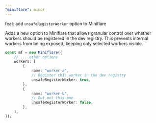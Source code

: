```yaml
---
"miniflare": minor
---
```


feat: add `unsafeRegisterWorker` option to Miniflare

Adds a new option to Miniflare that allows granular control over whether workers should be registered in the dev registry. This prevents internal workers from being exposed, keeping only selected workers visible.

```typescript
const mf = new Miniflare({
	// ... other options
	workers: [
		{
			name: "worker-a",
			// Register this worker in the dev registry
			unsafeRegisterWorker: true,
		},
		{
			name: "worker-b",
			// But not this one
			unsafeRegisterWorker: false,
		},
	],
});
```
